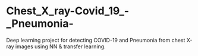 # Chest_X_ray-Covid_19_-_Pneumonia-
Deep learning project for detecting COVID-19 and Pneumonia from chest X-ray images using NN &amp; transfer learning.
